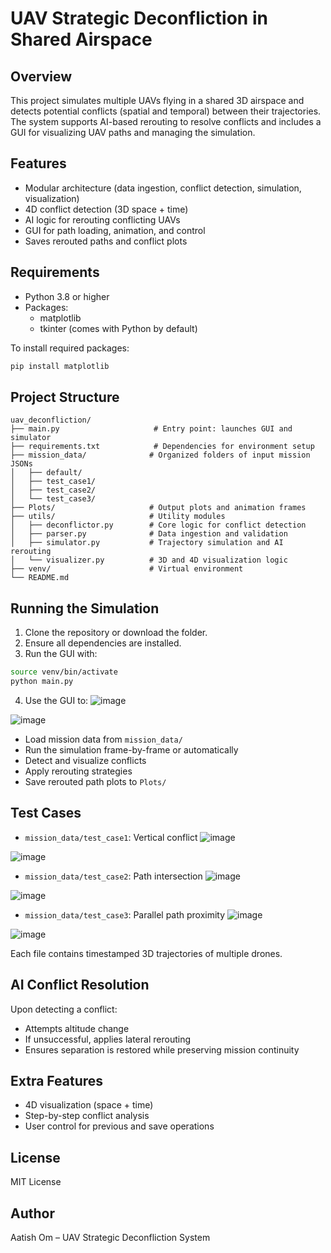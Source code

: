 # UAV Strategic Deconfliction in Shared Airspace

## Overview

This project simulates multiple UAVs flying in a shared 3D airspace and detects potential conflicts (spatial and temporal) between their trajectories. The system supports AI-based rerouting to resolve conflicts and includes a GUI for visualizing UAV paths and managing the simulation.

## Features

- Modular architecture (data ingestion, conflict detection, simulation, visualization)
- 4D conflict detection (3D space + time)
- AI logic for rerouting conflicting UAVs
- GUI for path loading, animation, and control
- Saves rerouted paths and conflict plots

## Requirements

- Python 3.8 or higher
- Packages:
  - matplotlib
  - tkinter (comes with Python by default)

To install required packages:

```bash
pip install matplotlib
```

## Project Structure

```
uav_deconfliction/
├── main.py                     # Entry point: launches GUI and simulator
├── requirements.txt            # Dependencies for environment setup
├── mission_data/              # Organized folders of input mission JSONs
│   ├── default/
│   ├── test_case1/
│   ├── test_case2/
│   └── test_case3/
├── Plots/                     # Output plots and animation frames
├── utils/                     # Utility modules
│   ├── deconflictor.py        # Core logic for conflict detection
│   ├── parser.py              # Data ingestion and validation
│   ├── simulator.py           # Trajectory simulation and AI rerouting
│   └── visualizer.py          # 3D and 4D visualization logic
├── venv/                      # Virtual environment
└── README.md
```

## Running the Simulation

1. Clone the repository or download the folder.
2. Ensure all dependencies are installed.
3. Run the GUI with:

```bash
source venv/bin/activate
python main.py
```

4. Use the GUI to:
![image](https://github.com/user-attachments/assets/e708b6d4-1ab3-4abc-bd32-def7d581aab5)

![image](https://github.com/user-attachments/assets/4050b964-b425-48ab-a7ce-8f109ad4b711)

   - Load mission data from `mission_data/`
   - Run the simulation frame-by-frame or automatically
   - Detect and visualize conflicts
   - Apply rerouting strategies
   - Save rerouted path plots to `Plots/`

## Test Cases

- `mission_data/test_case1`: Vertical conflict
![image](https://github.com/user-attachments/assets/9572027a-3731-4692-b0de-4d0e50814920)

![image](https://github.com/user-attachments/assets/0076b962-b1a7-4c3b-a89b-c23a75d0d579)

- `mission_data/test_case2`: Path intersection
![image](https://github.com/user-attachments/assets/94ad89cb-57fb-4181-b311-67a0baf0698c)

![image](https://github.com/user-attachments/assets/8f59bad0-6e4c-4d0d-9a25-1ab7e9301d0e)

- `mission_data/test_case3`: Parallel path proximity
![image](https://github.com/user-attachments/assets/4410012c-c255-4f8e-998c-9778486eeeff)

![image](https://github.com/user-attachments/assets/93112595-f53f-4e93-a247-b33c0afd9555)



Each file contains timestamped 3D trajectories of multiple drones.

## AI Conflict Resolution

Upon detecting a conflict:
- Attempts altitude change
- If unsuccessful, applies lateral rerouting
- Ensures separation is restored while preserving mission continuity

## Extra Features

- 4D visualization (space + time)
- Step-by-step conflict analysis
- User control for previous and save operations

## License

MIT License

## Author

Aatish Om – UAV Strategic Deconfliction System
